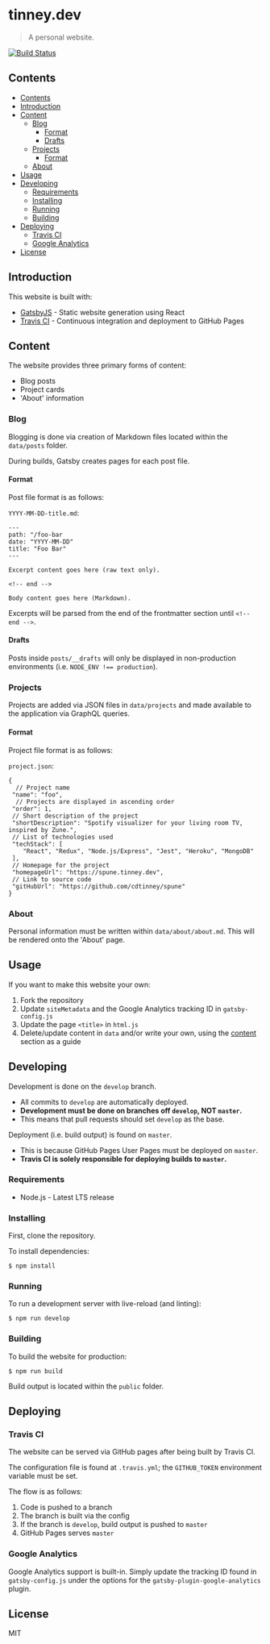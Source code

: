 # tinney.dev
> A personal website.

[![Build Status](https://travis-ci.org/cdtinney/tinney.dev.svg?branch=develop)](https://travis-ci.org/cdtinney/tinney.dev)

## Contents

- [Contents](#contents)
- [Introduction](#introduction)
- [Content](#content)
  - [Blog](#blog)
    - [Format](#format)
    - [Drafts](#drafts)
  - [Projects](#projects)
    - [Format](#format-1)
  - [About](#about)
- [Usage](#usage)
- [Developing](#developing)
  - [Requirements](#requirements)
  - [Installing](#installing)
  - [Running](#running)
  - [Building](#building)
- [Deploying](#deploying)
  - [Travis CI](#travis-ci)
  - [Google Analytics](#google-analytics)
- [License](#license)

## Introduction

This website is built with:

* [GatsbyJS](https://gatsbyjs.org) - Static website generation using React
* [Travis CI](https://travis-ci.org) - Continuous integration
  and deployment to GitHub Pages

## Content

The website provides three primary forms of content:

* Blog posts
* Project cards
* 'About' information

### Blog

Blogging is done via creation of Markdown files located within the `data/posts` folder.

During builds, Gatsby creates pages for each post file.

#### Format

Post file format is as follows:

`YYYY-MM-DD-title.md`:

```
---
path: "/foo-bar
date: "YYYY-MM-DD"
title: "Foo Bar"
---

Excerpt content goes here (raw text only).

<!-- end -->

Body content goes here (Markdown).
```

Excerpts will be parsed from the end of the frontmatter section until `<!-- end -->`.

#### Drafts

Posts inside `posts/__drafts` will only be displayed in non-production environments
(i.e. `NODE_ENV !== production`).

### Projects

Projects are added via JSON files in `data/projects` and made available to the application
via GraphQL queries.

#### Format

Project file format is as follows:

`project.json`:

```
{
  // Project name
 "name": "foo",
  // Projects are displayed in ascending order
 "order": 1,
 // Short description of the project
 "shortDescription": "Spotify visualizer for your living room TV, inspired by Zune.",
 // List of technologies used
 "techStack": [
    "React", "Redux", "Node.js/Express", "Jest", "Heroku", "MongoDB"
 ],
 // Homepage for the project
 "homepageUrl": "https://spune.tinney.dev",
 // Link to source code
 "gitHubUrl": "https://github.com/cdtinney/spune"
}
```


### About

Personal information must be written within `data/about/about.md`. This will
be rendered onto the 'About' page.

## Usage

If you want to make this website your own:

1) Fork the repository
2) Update `siteMetadata` and the Google Analytics tracking ID in `gatsby-config.js`
3) Update the page `<title>` in `html.js`
4) Delete/update content in `data` and/or write your own,
    using the [content](#content) section as a guide

## Developing

Development is done on the `develop` branch.
  * All commits to `develop` are automatically deployed.
  * **Development must be done on branches off `develop`, NOT `master`.**
  * This means that pull requests should set `develop` as the base.

Deployment (i.e. build output) is found on `master`.
  * This is because GitHub Pages User Pages must be deployed on `master`.
  * **Travis CI is solely responsible for deploying builds to `master`.**

### Requirements

* Node.js - Latest LTS release

### Installing

First, clone the repository.

To install dependencies:

```
$ npm install
```

### Running

To run a development server with live-reload (and linting):

```
$ npm run develop
```

### Building

To build the website for production:

```
$ npm run build
```

Build output is located within the `public` folder.

## Deploying

### Travis CI

The website can be served via GitHub pages after being built by Travis CI.

The configuration file is found at `.travis.yml`; the `GITHUB_TOKEN` environment
variable must be set.

The flow is as follows:

1) Code is pushed to a branch
2) The branch is built via the config
3) If the branch is `develop`, build output is pushed to `master`
4) GitHub Pages serves `master`

### Google Analytics

Google Analytics support is built-in. Simply update the tracking ID
found in `gatsby-config.js` under the options for the `gatsby-plugin-google-analytics`
plugin.

## License

MIT
